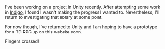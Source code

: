 I've been working on a project in Unity recently. After attempting some work in [Indigo](https://indigoengine.io), I found I wasn't making the progress I wanted to. Nevertheless, I'll return to investigating that library at some point.

For now though, I've returned to Unity and I am hoping to have a prototype for a 3D RPG up on this website soon. 

Fingers crossed!
